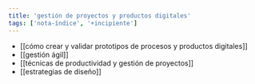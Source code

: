 ```yaml
---
title: 'gestión de proyectos y productos digitales'
tags: ['nota-índice', '+incipiente']
---
```


- [[cómo crear y validar prototipos de procesos y productos digitales]]
- [[gestión ágil]]
- [[técnicas de productividad y gestión de proyectos]]
- [[estrategias de diseño]]